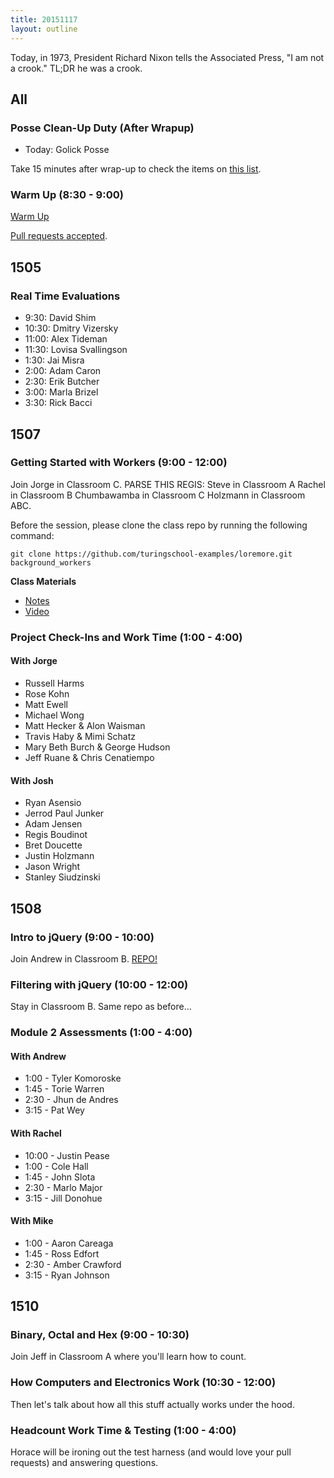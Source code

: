 ```yaml
---
title: 20151117
layout: outline
---
```


Today, in 1973, President Richard Nixon tells the Associated Press, "I am not a crook." TL;DR he was a crook.

## All

### Posse Clean-Up Duty (After Wrapup)

* Today: Golick Posse

Take 15 minutes after wrap-up to check the items on [this list](https://gist.github.com/rwarbelow/f5cfe4333402d043ef2e).

### Warm Up (8:30 - 9:00)

[Warm Up](https://thewarmup.herokuapp.com)

[Pull requests accepted](https://github.com/mikedao/the-warm-up).


## 1505

### Real Time Evaluations

- 9:30: David Shim
- 10:30: Dmitry Vizersky
- 11:00: Alex Tideman
- 11:30: Lovisa Svallingson
- 1:30: Jai Misra
- 2:00: Adam Caron
- 2:30: Erik Butcher
- 3:00: Marla Brizel
- 3:30: Rick Bacci

## 1507

### Getting Started with Workers (9:00 - 12:00)

Join Jorge in Classroom C. PARSE THIS REGIS: Steve in Classroom A Rachel in Classroom B Chumbawamba in Classroom C Holzmann in Classroom ABC.

Before the session, please clone the class repo by running the following command:

```
git clone https://github.com/turingschool-examples/loremore.git background_workers
```

**Class Materials**

* [Notes](https://drive.google.com/open?id=0B4C6lfVKu-E7NTFWZWg0cDVQZkE)
* [Video](http://vimeo.com/146141327)

### Project Check-Ins and Work Time (1:00 - 4:00)

#### With Jorge

* Russell Harms
* Rose Kohn
* Matt Ewell
* Michael Wong
* Matt Hecker & Alon Waisman
* Travis Haby & Mimi Schatz
* Mary Beth Burch & George Hudson
* Jeff Ruane & Chris Cenatiempo

#### With Josh

* Ryan Asensio
* Jerrod Paul Junker
* Adam Jensen
* Regis Boudinot
* Bret Doucette
* Justin Holzmann
* Jason Wright
* Stanley Siudzinski

## 1508

### Intro to jQuery (9:00 - 10:00)

Join Andrew in Classroom B. [REPO!](https://github.com/turingschool/lesson_plans/blob/master/ruby_02-web_applications_with_ruby/introduction_to_jquery.markdown)

### Filtering with jQuery (10:00 - 12:00)

Stay in Classroom B. Same repo as before...

### Module 2 Assessments (1:00 - 4:00)

#### With Andrew

* 1:00 - Tyler Komoroske
* 1:45 - Torie Warren
* 2:30 - Jhun de Andres
* 3:15 - Pat Wey

#### With Rachel

* 10:00 - Justin Pease
* 1:00 - Cole Hall
* 1:45 - John Slota
* 2:30 - Marlo Major
* 3:15 - Jill Donohue

#### With Mike

* 1:00 - Aaron Careaga
* 1:45 - Ross Edfort
* 2:30 - Amber Crawford
* 3:15 - Ryan Johnson


## 1510

### Binary, Octal and Hex (9:00 - 10:30)

Join Jeff in Classroom A where you'll learn how to count.

### How Computers and Electronics Work (10:30 - 12:00)

Then let's talk about how all this stuff actually works under the hood.

### Headcount Work Time & Testing (1:00 - 4:00)

Horace will be ironing out the test harness (and would love your pull requests)
and answering questions.
